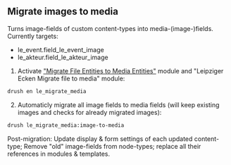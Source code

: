 ## Migrate images to media

Turns image-fields of custom content-types into media-(image-)fields. Currently targets:

* le_event.field_le_event_image
* le_akteur.field_le_akteur_image

1. Activate ["Migrate File Entities to Media Entities"](https://www.drupal.org/project/migrate_file_to_media) module and "Leipziger Ecken Migrate file to media" module:

```bash
drush en le_migrate_media
```

2. Automaticly migrate all image fields to media fields (will keep existing images and checks for already migrated images):

```bash
drush le_migrate_media:image-to-media
```

Post-migration: Update display & form settings of each updated content-type; Remove "old" image-fields from node-types; replace all their references in modules & templates.
